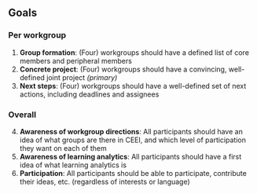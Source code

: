 ## Goals

### Per workgroup

1. **Group formation**: (Four) workgroups should have a defined list of core members and peripheral members
2. **Concrete project**: (Four) workgroups should have a convincing, well-defined joint project *(primary)*
3. **Next steps**: (Four) workgroups should have a well-defined set of next actions, including deadlines and assignees

### Overall

4. **Awareness of workgroup directions**: All participants should have an idea of what groups are there in CEEI, and which level of participation they want on each of them
5. **Awareness of learning analytics**: All participants should have a first idea of what learning analytics is
6. **Participation**: All participants should be able to participate, contribute their ideas, etc. (regardless of interests or language)
